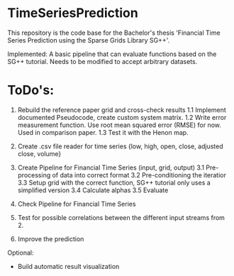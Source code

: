 # TimeSeriesPrediction
This repository is the code base for the Bachelor's thesis 'Financial Time Series Prediction using the Sparse Grids Library SG++'.

Implemented:
A basic pipeline that can evaluate functions based on the SG++ tutorial. Needs to be modified to accept arbitrary datasets.

# ToDo's:
1. Rebuild the reference paper grid and cross-check results
1.1 Implement documented Pseudocode, create custom system matrix.
1.2 Write error measurement function. Use root mean squared error (RMSE) for now. Used in comparison paper.
1.3 Test it with the Henon map.

2. Create .csv file reader for time series {low, high, open, close, adjusted close, volume}

3. Create Pipeline for Financial Time Series (input, grid, output)
    3.1 Pre-processing of data into correct format
    3.2 Pre-conditioning the iteratior
    3.3 Setup grid with the correct function, SG++ tutorial only uses a simplified version
    3.4 Calculate alphas
    3.5 Evaluate

4. Check Pipeline for Financial Time Series

5. Test for possible correlations between the different input streams from 2.

6. Improve the prediction


Optional:
- Build automatic result visualization